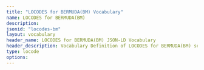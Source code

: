 ```yaml
---
title: "LOCODES for BERMUDA(BM) Vocabulary"
name: LOCODES for BERMUDA(BM) 
description: 
jsonid: "locodes-bm"
layout: vocabulary
header_name: LOCODES for BERMUDA(BM) JSON-LD Vocabulary
header_description: Vocabulary Definition of LOCODES for BERMUDA(BM) semantics in HTML format. JSON-LD format is available at [locodes-bm.jsonld](/vocabulary/locodes-bm.jsonld)
type: locode
options:
---
```


